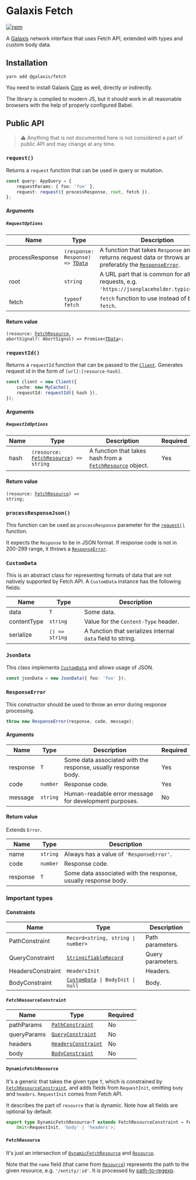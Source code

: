 # Galaxis Fetch

[![npm](https://img.shields.io/npm/v/@galaxis/fetch)](https://www.npmjs.com/package/@galaxis/fetch)

A [Galaxis](/README.md#galaxis-) network interface that uses Fetch API, extended with types and custom body data.

## Installation

```
yarn add @galaxis/fetch
```

You need to install Galaxis [Core](/packages/core#galaxis-core) as well, directly or indirectly.

The library is compiled to modern JS, but it should work in all reasonable browsers with the help of properly configured Babel.

## Public API

> ⚠ Anything that is not documented here is not considered a part of public API and may change at any time.

### `request()`

Returns a `request` function that can be used in query or mutation.

```typescript
const query: AppQuery = {
    requestParams: { foo: 'foo' },
    request: request({ processResponse, root, fetch }),
};
```

#### Arguments

##### `RequestOptions`

| Name            | Type                                                                            | Description                                                                                                                                | Required |
| --------------- | ------------------------------------------------------------------------------- | ------------------------------------------------------------------------------------------------------------------------------------------ | -------- |
| processResponse | <code>(response: Response) => [TData](/packages/core#user-defined-types)</code> | A function that takes `Response` and returns request data or throws an error, preferably the <code>[ResponseError](#responseerror)</code>. | Yes      |
| root            | `string`                                                                        | A URL part that is common for all requests, e.g. `'https://jsonplaceholder.typicode.com'`.                                                 | No       |
| fetch           | `typeof fetch`                                                                  | `fetch` function to use instead of built-in `fetch`.                                                                                       | No       |

#### Return value

<code>(resource: [FetchResource](#fetchresource), abortSignal?: AbortSignal) => Promise<[TData](../core#user-defined-types)>;</code>

### `requestId()`

Returns a `requestId` function that can be passed to the <code>[Client](../core#client)</code>. Generates request id in the form of `[url]:[resource-hash]`.

```typescript
const client = new Client({
    cache: new MyCache(),
    requestId: requestId({ hash }),
});
```

#### Arguments

##### `RequestIdOptions`

| Name | Type                                                               | Description                                                                            | Required |
| ---- | ------------------------------------------------------------------ | -------------------------------------------------------------------------------------- | -------- |
| hash | <code>(resource: [FetchResource](#fetchresource)) => string</code> | A function that takes hash from a <code>[FetchResource](#fetchresource)</code> object. | Yes      |

#### Return value

<code>(resource: [FetchResource](#fetchresource)) => string;</code>

### `processResponseJson()`

This function can be used as `processResponse` parameter for the <code>[request()](#request)</code> function.

It expects the `Response` to be in JSON format. If response code is not in 200-299 range, it throws a <code>[ResponseError](#responseerror)</code>.

### `CustomData`

This is an abstract class for representing formats of data that are not natively supported by Fetch API. A `CustomData` instance has the following fields:

| Name        | Type           | Description                                                 |
| ----------- | -------------- | ----------------------------------------------------------- |
| data        | `T`            | Some data.                                                  |
| contentType | `string`       | Value for the `Content-Type` header.                        |
| serialize   | `() => string` | A function that serializes internal `data` field to string. |

### `JsonData`

This class implements <code>[CustomData](#customdata)</code> and allows usage of JSON.

```typescript
const jsonData = new JsonData({ foo: 'foo' });
```

### `ResponseError`

This constructor should be used to throw an error during response processing.

```typescript
throw new ResponseError(response, code, message);
```

#### Arguments

| Name     | Type     | Description                                                    | Required |
| -------- | -------- | -------------------------------------------------------------- | -------- |
| response | `T`      | Some data associated with the response, usually response body. | Yes      |
| code     | `number` | Response code.                                                 | Yes      |
| message  | `string` | Human-readable error message for development purposes.         | No       |

#### Return value

Extends `Error`.

| Name     | Type     | Description                                                    |
| -------- | -------- | -------------------------------------------------------------- |
| name     | `string` | Always has a value of `'ResponseError'`.                       |
| code     | `number` | Response code.                                                 |
| response | `T`      | Some data associated with the response, usually response body. |

### Important types

#### Constraints

| Name              | Type                                                                            | Description       |
| ----------------- | ------------------------------------------------------------------------------- | ----------------- |
| PathConstraint    | <code>Record<string, string &#124; number></code>                               | Path parameters.  |
| QueryConstraint   | <code>[StringifiableRecord](https://www.npmjs.com/package/query-string) </code> | Query parameters. |
| HeadersConstraint | `HeadersInit`                                                                   | Headers.          |
| BodyConstraint    | <code>[CustomData](#customdata)<unknown> &#124; BodyInit &#124; null</code>     | Body.             |

#### `FetchResourceConstraint`

| Name        | Type                                           | Required |
| ----------- | ---------------------------------------------- | -------- |
| pathParams  | <code>[PathConstraint](#constraints)</code>    | No       |
| queryParams | <code>[QueryConstraint](#constraints)</code>   | No       |
| headers     | <code>[HeadersConstraint](#constraints)</code> | No       |
| body        | <code>[BodyConstraint](#constraints)</code>    | No       |

#### `DynamicFetchResource`

It's a generic that takes the given type `T`, which is constrained by <code>[FetchResourceConstraint](#fetchresourceconstraint)</code>, and adds fields from `RequestInit`, omitting `body` and `headers`. `RequestInit` comes from Fetch API.

It describes the part of `resource` that is dynamic. Note how all fields are optional by default.

```typescript
export type DynamicFetchResource<T extends FetchResourceConstraint = FetchResourceConstraint> = T &
    Omit<RequestInit, 'body' | 'headers'>;
```

#### `FetchResource`

It's just an intersection of <code>[DynamicFetchResource](#dynamicfetchresource)</code> and <code>[Resource](../core#resource)</code>.

Note that the `name` field (that came from <code>[Resource](../core#resource)</code>) represents the path to the given resource, e.g. `'/entity/:id'`. It is processed by [path-to-regexp](https://www.npmjs.com/package/path-to-regexp).

